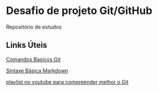# Desafio de projeto Git/GitHub
Repositório de estudos 

## Links Úteis
[Comandos Basícos Git](https://www.hostinger.com.br/tutoriais/comandos-basicos-de-git?ppc_campaign=google_performance_max&gclid=Cj0KCQjw1N2TBhCOARIsAGVHQc4AjpO1TRLxUywOB0_YKDS--kPfuegYEe3pUwE0EeFtsAq5JBz-8Q8aAssZEALw_wcB)

[Sintaxe Básica Markdown](https://www.markdownguide.org/getting-started/)

[playlist no youtube para compreender melhor o Git](https://www.youtube.com/playlist?list=PLbEOwbQR9lqzK14I7OOeREEIE4k6rjgIj)
